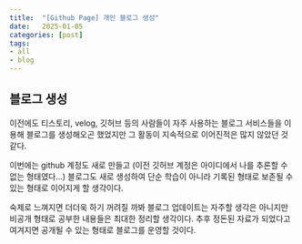 ```yaml
---
title:  "[Github Page] 개인 블로그 생성"
date:   2025-01-05
categories: [post]
tags:
- all
- blog
---
```

## 블로그 생성

이전에도 티스토리, velog, 깃허브 등의 사람들이 자주 사용하는 블로그 서비스들을 이용해 블로그를 생성해오곤 했었지만
그 활동이 지속적으로 이어진적은 많지 않았던 것 같다.

이번에는 github 계정도 새로 만들고 (이전 깃허브 계정은 아이디에서 나를 추론할 수 없는 형태였다...) 블로그도 새로 생성하여
단순 학습이 아니라 기록된 형태로 보존될 수 있는 형태로 이어지게 할 생각이다.

숙제로 느껴지면 더더욱 하기 꺼려질 까봐 블로그 업데이트는 자주할 생각은 아니지만 비공개 형태로 공부한 내용들은 최대한 정리할 생각이다.
추후 정돈된 자료가 되었다고 여겨지면 공개될 수 있는 형태로 블로그를 운영할 것이다.